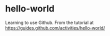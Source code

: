 # hello-world
Learning to use Github. From the tutorial at https://guides.github.com/activities/hello-world/
